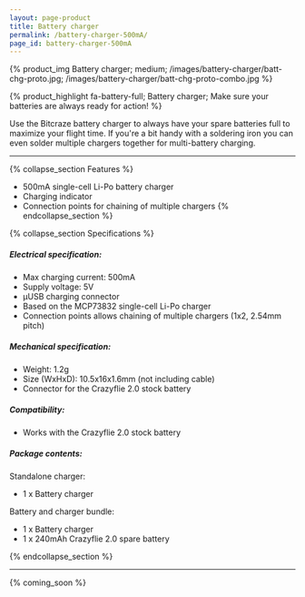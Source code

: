 ```yaml
---
layout: page-product
title: Battery charger
permalink: /battery-charger-500mA/
page_id: battery-charger-500mA
---
```


{% product_img Battery charger; medium;
/images/battery-charger/batt-chg-proto.jpg;
/images/battery-charger/batt-chg-proto-combo.jpg
%}

{% product_highlight
fa-battery-full;
Battery charger;
Make sure your batteries are always ready for action!
%}

Use the Bitcraze battery charger to always have your spare batteries full
to maximize your flight time. If you're a bit handy with a soldering iron you
can even solder multiple chargers together for multi-battery charging.

---

{% collapse_section Features %}
* 500mA single-cell Li-Po battery charger
* Charging indicator
* Connection points for chaining of multiple chargers
{% endcollapse_section %}

{% collapse_section Specifications %}
##### Electrical specification:

* Max charging current: 500mA
* Supply voltage: 5V
* &mu;USB charging connector
* Based on the MCP73832 single-cell Li-Po charger
* Connection points allows chaining of multiple chargers (1x2, 2.54mm pitch)

##### Mechanical specification:

* Weight: 1.2g
* Size (WxHxD): 10.5x16x1.6mm (not including cable)
* Connector for the Crazyflie 2.0 stock battery

##### Compatibility:

* Works with the Crazyflie 2.0 stock battery

##### Package contents:

Standalone charger:

* 1 x Battery charger

Battery and charger bundle:

* 1 x Battery charger
* 1 x 240mAh Crazyflie 2.0 spare battery

{% endcollapse_section %}

---

{% coming_soon %}
